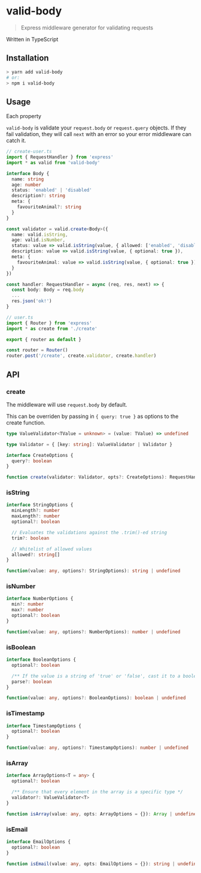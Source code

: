 # valid-body

> Express middleware generator for validating requests

Written in TypeScript

## Installation

```sh
> yarn add valid-body
# or:
> npm i valid-body
```

## Usage

Each property

`valid-body` is validate your `request.body` or `request.query` objects.
If they fail validation, they will call `next` with an error so your error middleware can catch it.

```ts
// create-user.ts
import { RequestHandler } from 'express'
import * as valid from 'valid-body'

interface Body {
  name: string
  age: number
  status: 'enabled' | 'disabled'
  description?: string
  meta: {
    favouriteAnimal?: string
  }
}

const validator = valid.create<Body>({
  name: valid.isString,
  age: valid.isNumber,
  status: value => valid.isString(value, { allowed: ['enabled', 'disabled'] }),
  description: value => valid.isString(value, { optional: true }),
  meta: {
    favouriteAnimal: value => valid.isString(value, { optional: true })
  }
})

const handler: RequestHandler = async (req, res, next) => {
  const body: Body = req.body
  ...
  res.json('ok!')
}

// user.ts
import { Router } from 'express'
import * as create from './create'

export { router as default }

const router = Router()
router.post('/create', create.validator, create.handler)
```

## API

### create

The middleware will use `request.body` by default.

This can be overriden by passing in `{ query: true }` as options to the create function.

```ts
type ValueValidator<TValue = unknown> = (value: TValue) => undefined

type Validator = { [key: string]: ValueValidator | Validator }

interface CreateOptions {
  query?: boolean
}

function create(validator: Validator, opts?: CreateOptions): RequestHandler
```

### isString

```ts
interface StringOptions {
  minLength?: number
  maxLength?: number
  optional?: boolean

  // Evaluates the validations against the .trim()-ed string
  trim?: boolean

  // Whitelist of allowed values
  allowed?: string[]
}

function(value: any, options?: StringOptions): string | undefined
```

### isNumber

```ts
interface NumberOptions {
  min?: number
  max?: number
  optional?: boolean
}

function(value: any, options?: NumberOptions): number | undefined
```

### isBoolean

```ts
interface BooleanOptions {
  optional?: boolean

  /** If the value is a string of 'true' or 'false', cast it to a boolean */
  parse?: boolean
}

function(value: any, options?: BooleanOptions): boolean | undefined
```

### isTimestamp

```ts
interface TimestampOptions {
  optional?: boolean
}

function(value: any, options?: TimestampOptions): number | undefined
```

### isArray

```ts
interface ArrayOptions<T = any> {
  optional?: boolean

  /** Ensure that every element in the array is a specific type */
  validator?: ValueValidator<T>
}

function isArray(value: any, opts: ArrayOptions = {}): Array | undefined
```

### isEmail

```ts
interface EmailOptions {
  optional?: boolean
}

function isEmail(value: any, opts: EmailOptions = {}): string | undefined
```

